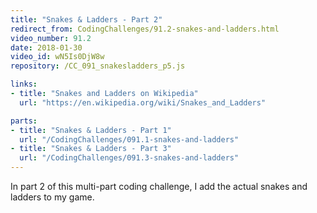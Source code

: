 ```yaml
---
title: "Snakes & Ladders - Part 2"
redirect_from: CodingChallenges/91.2-snakes-and-ladders.html
video_number: 91.2
date: 2018-01-30
video_id: wN5Is0DjW8w
repository: /CC_091_snakesladders_p5.js

links:
- title: "Snakes and Ladders on Wikipedia"
  url: "https://en.wikipedia.org/wiki/Snakes_and_Ladders"

parts:
- title: "Snakes & Ladders - Part 1"
  url: "/CodingChallenges/091.1-snakes-and-ladders"
- title: "Snakes & Ladders - Part 3"
  url: "/CodingChallenges/091.3-snakes-and-ladders"
---
```


In part 2 of this multi-part coding challenge, I add the actual snakes and ladders to my game.
